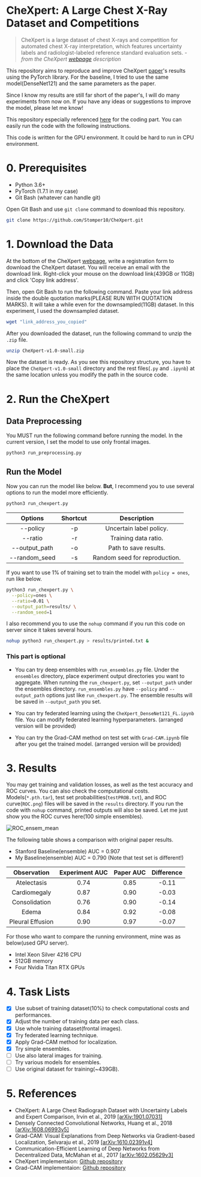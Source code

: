 # CheXpert: A Large Chest X-Ray Dataset and Competitions
> CheXpert is a large dataset of chest X-rays and competition for automated chest X-ray interpretation, which features uncertainty labels and radiologist-labeled reference standard evaluation sets. *- from the CheXpert [webpage](https://stanfordmlgroup.github.io/competitions/chexpert/) description*

This repository aims to reproduce and improve CheXpert [paper](https://arxiv.org/pdf/1901.07031.pdf)'s results using the PyTorch library.
For the baseline, I tried to use the same model(DenseNet121) and the same parameters as the paper.

Since I know my results are still far short of the paper's, I will do many experiments from now on. If you have any ideas or suggestions to improve the model, please let me know!

This repository especially referenced [here](https://github.com/gaetandi/cheXpert) for the coding part. You can easily run the code with the following instructions.

This code is written for the GPU environment. It could be hard to run in CPU environment.



# 0. Prerequisites
- Python 3.6+
- PyTorch (1.7.1 in my case)
- Git Bash (whatever can handle git)

Open Git Bash and use `git clone` command to download this repository.

```bash
git clone https://github.com/Stomper10/CheXpert.git
```



# 1. Download the Data
At the bottom of the CheXpert [webpage](https://stanfordmlgroup.github.io/competitions/chexpert/), write a registration form to download the CheXpert dataset.
You will receive an email with the download link. Right-click your mouse on the download link(439GB or 11GB) and click 'Copy link address'.

Then, open Git Bash to run the following command. Paste your link address inside the double quotation marks(PLEASE RUN WITH QUOTATION MARKS). It will take a while even for the downsampled(11GB) dataset. In this experiment, I used the downsampled dataset.

```bash
wget "link_address_you_copied"
```

After you downloaded the dataset, run the following command to unzip the `.zip` file.

```bash
unzip CheXpert-v1.0-small.zip
```

Now the dataset is ready. As you see this repository structure, you have to place the `CheXpert-v1.0-small` directory and the rest files(`.py` and `.ipynb`) at the same location unless you modify the path in the source code.



# 2. Run the CheXpert
## Data Preprocessing
You MUST run the following command before running the model. In the current version, I set the model to use only frontal images.
```bash
python3 run_preprocessing.py
```

## Run the Model
Now you can run the model like below. **But**, I recommend you to use several options to run the model more efficiently.
```bash
python3 run_chexpert.py
```

Options | Shortcut | Description
:-: | :-: | :-:
--policy | -p | Uncertain label policy.
--ratio | -r | Training data ratio.
--output_path| -o | Path to save results.
--random_seed | -s | Random seed for reproduction.

If you want to use 1% of training set to train the model with `policy = ones`, run like below.
```bash
python3 run_chexpert.py \
  --policy=ones \
  --ratio=0.01 \
  --output_path=results/ \
  --random_seed=1
```

I also recommend you to use the `nohup` command if you run this code on server since it takes several hours.
```bash
nohup python3 run_chexpert.py > results/printed.txt &
```

### This part is optional
* You can try deep ensembles with `run_ensembles.py` file.
Under the `ensembles` directory, place experiment output directories you want to aggregate.
When running the `run_chexpert.py`, set `--output_path` under the ensembles directory.
`run_ensembles.py` have `--policy` and `--output_path` options just like `run_chexpert.py`. The ensemble results will be saved in `--output_path` you set.

* You can try federated learning using the `CheXpert_DenseNet121_FL.ipynb` file. You can modify federated learning hyperparameters. (arranged version will be provided)
* You can try the Grad-CAM method on test set with `Grad-CAM.ipynb` file after you get the trained model. (arranged version will be provided)



# 3. Results
You may get training and validation losses, as well as the test accuracy and ROC curves. You can also check the computational costs. Models(`*.pth.tar`), test set probabilities(`testPROB.txt`), and ROC curve(`ROC.png`) files will be saved in the `results` directory. If you run the code with `nohup` command, printed outputs will also be saved. Let me just show you the ROC curves here(100 simple ensembles).

![ROC_ensem_mean](https://user-images.githubusercontent.com/43818471/103856596-408c9a80-50f8-11eb-9be5-41b38847998f.png)

The following table shows a comparison with original paper results.

* Stanford Baseline(ensemble) AUC = 0.907
* My Baseline(ensemble) AUC = 0.790 (Note that test set is different!)

Observation | Experiment AUC | Paper AUC | Difference
:-: | :-: | :-: | :-:
Atelectasis | 0.74 | 0.85 | -0.11
Cardiomegaly | 0.87 | 0.90 | -0.03
Consolidation | 0.76 | 0.90 | -0.14
Edema | 0.84 | 0.92 | -0.08
Pleural Effusion | 0.90 | 0.97 | -0.07

For those who want to compare the running environment, mine was as below(used GPU server).
* Intel Xeon Silver 4216 CPU
* 512GB memory
* Four Nvidia Titan RTX GPUs

# 4. Task Lists
- [x] Use subset of training dataset(10%) to check computational costs and performances.
- [x] Adjust the number of training data per each class.
- [x] Use whole training dataset(frontal images).
- [x] Try federated learning technique.
- [x] Apply Grad-CAM method for localization.
- [x] Try simple ensembles.
- [ ] Use also lateral images for training.
- [ ] Try various models for ensembles.
- [ ] Use original dataset for training(~439GB).

# 5. References
- CheXpert: A Large Chest Radiograph Dataset with Uncertainty Labels and Expert Comparison, Irvin et al., 2019 [[arXiv:1901.07031]](https://arxiv.org/pdf/1901.07031.pdf)
- Densely Connected Convolutional Networks, Huang et al., 2018 [[arXiv:1608.06993v5]](https://arxiv.org/pdf/1608.06993.pdf)
- Grad-CAM: Visual Explanations from Deep Networks via Gradient-based Localization, Selvaraju et al., 2019 [[arXiv:1610.02391v4]](https://arxiv.org/pdf/1610.02391.pdf)
- Communication-Efficient Learning of Deep Networks from Decentralized Data, McMahan et al., 2017 [[arXiv:1602.05629v3]](https://arxiv.org/pdf/1602.05629.pdf)
- CheXpert implementaion: [Github repository](https://github.com/gaetandi/cheXpert)
- Grad-CAM implementaion: [Github repository](https://github.com/ooodmt/MLMIP.git)
